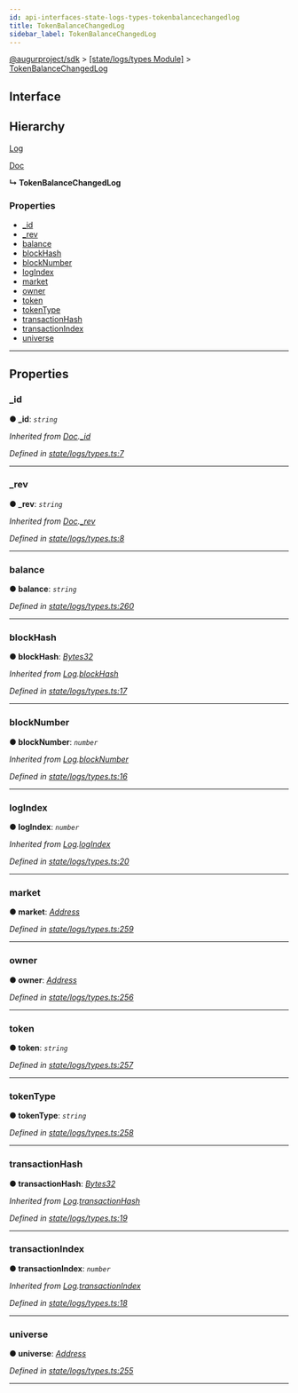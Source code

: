 ```yaml
---
id: api-interfaces-state-logs-types-tokenbalancechangedlog
title: TokenBalanceChangedLog
sidebar_label: TokenBalanceChangedLog
---
```


[@augurproject/sdk](api-readme.md) > [[state/logs/types Module]](api-modules-state-logs-types-module.md) > [TokenBalanceChangedLog](api-interfaces-state-logs-types-tokenbalancechangedlog.md)

## Interface

## Hierarchy

 [Log](api-interfaces-state-logs-types-log.md)

 [Doc](api-interfaces-state-logs-types-doc.md)

**↳ TokenBalanceChangedLog**

### Properties

* [_id](api-interfaces-state-logs-types-tokenbalancechangedlog.md#_id)
* [_rev](api-interfaces-state-logs-types-tokenbalancechangedlog.md#_rev)
* [balance](api-interfaces-state-logs-types-tokenbalancechangedlog.md#balance)
* [blockHash](api-interfaces-state-logs-types-tokenbalancechangedlog.md#blockhash)
* [blockNumber](api-interfaces-state-logs-types-tokenbalancechangedlog.md#blocknumber)
* [logIndex](api-interfaces-state-logs-types-tokenbalancechangedlog.md#logindex)
* [market](api-interfaces-state-logs-types-tokenbalancechangedlog.md#market)
* [owner](api-interfaces-state-logs-types-tokenbalancechangedlog.md#owner)
* [token](api-interfaces-state-logs-types-tokenbalancechangedlog.md#token)
* [tokenType](api-interfaces-state-logs-types-tokenbalancechangedlog.md#tokentype)
* [transactionHash](api-interfaces-state-logs-types-tokenbalancechangedlog.md#transactionhash)
* [transactionIndex](api-interfaces-state-logs-types-tokenbalancechangedlog.md#transactionindex)
* [universe](api-interfaces-state-logs-types-tokenbalancechangedlog.md#universe)

---

## Properties

<a id="_id"></a>

###  _id

**● _id**: *`string`*

*Inherited from [Doc](api-interfaces-state-logs-types-doc.md).[_id](api-interfaces-state-logs-types-doc.md#_id)*

*Defined in [state/logs/types.ts:7](https://github.com/AugurProject/augur/blob/06e47ad207/packages/augur-sdk/src/state/logs/types.ts#L7)*

___
<a id="_rev"></a>

###  _rev

**● _rev**: *`string`*

*Inherited from [Doc](api-interfaces-state-logs-types-doc.md).[_rev](api-interfaces-state-logs-types-doc.md#_rev)*

*Defined in [state/logs/types.ts:8](https://github.com/AugurProject/augur/blob/06e47ad207/packages/augur-sdk/src/state/logs/types.ts#L8)*

___
<a id="balance"></a>

###  balance

**● balance**: *`string`*

*Defined in [state/logs/types.ts:260](https://github.com/AugurProject/augur/blob/06e47ad207/packages/augur-sdk/src/state/logs/types.ts#L260)*

___
<a id="blockhash"></a>

###  blockHash

**● blockHash**: *[Bytes32](api-modules-state-logs-types-module.md#bytes32)*

*Inherited from [Log](api-interfaces-state-logs-types-log.md).[blockHash](api-interfaces-state-logs-types-log.md#blockhash)*

*Defined in [state/logs/types.ts:17](https://github.com/AugurProject/augur/blob/06e47ad207/packages/augur-sdk/src/state/logs/types.ts#L17)*

___
<a id="blocknumber"></a>

###  blockNumber

**● blockNumber**: *`number`*

*Inherited from [Log](api-interfaces-state-logs-types-log.md).[blockNumber](api-interfaces-state-logs-types-log.md#blocknumber)*

*Defined in [state/logs/types.ts:16](https://github.com/AugurProject/augur/blob/06e47ad207/packages/augur-sdk/src/state/logs/types.ts#L16)*

___
<a id="logindex"></a>

###  logIndex

**● logIndex**: *`number`*

*Inherited from [Log](api-interfaces-state-logs-types-log.md).[logIndex](api-interfaces-state-logs-types-log.md#logindex)*

*Defined in [state/logs/types.ts:20](https://github.com/AugurProject/augur/blob/06e47ad207/packages/augur-sdk/src/state/logs/types.ts#L20)*

___
<a id="market"></a>

###  market

**● market**: *[Address](api-modules-state-logs-types-module.md#address)*

*Defined in [state/logs/types.ts:259](https://github.com/AugurProject/augur/blob/06e47ad207/packages/augur-sdk/src/state/logs/types.ts#L259)*

___
<a id="owner"></a>

###  owner

**● owner**: *[Address](api-modules-state-logs-types-module.md#address)*

*Defined in [state/logs/types.ts:256](https://github.com/AugurProject/augur/blob/06e47ad207/packages/augur-sdk/src/state/logs/types.ts#L256)*

___
<a id="token"></a>

###  token

**● token**: *`string`*

*Defined in [state/logs/types.ts:257](https://github.com/AugurProject/augur/blob/06e47ad207/packages/augur-sdk/src/state/logs/types.ts#L257)*

___
<a id="tokentype"></a>

###  tokenType

**● tokenType**: *`string`*

*Defined in [state/logs/types.ts:258](https://github.com/AugurProject/augur/blob/06e47ad207/packages/augur-sdk/src/state/logs/types.ts#L258)*

___
<a id="transactionhash"></a>

###  transactionHash

**● transactionHash**: *[Bytes32](api-modules-state-logs-types-module.md#bytes32)*

*Inherited from [Log](api-interfaces-state-logs-types-log.md).[transactionHash](api-interfaces-state-logs-types-log.md#transactionhash)*

*Defined in [state/logs/types.ts:19](https://github.com/AugurProject/augur/blob/06e47ad207/packages/augur-sdk/src/state/logs/types.ts#L19)*

___
<a id="transactionindex"></a>

###  transactionIndex

**● transactionIndex**: *`number`*

*Inherited from [Log](api-interfaces-state-logs-types-log.md).[transactionIndex](api-interfaces-state-logs-types-log.md#transactionindex)*

*Defined in [state/logs/types.ts:18](https://github.com/AugurProject/augur/blob/06e47ad207/packages/augur-sdk/src/state/logs/types.ts#L18)*

___
<a id="universe"></a>

###  universe

**● universe**: *[Address](api-modules-state-logs-types-module.md#address)*

*Defined in [state/logs/types.ts:255](https://github.com/AugurProject/augur/blob/06e47ad207/packages/augur-sdk/src/state/logs/types.ts#L255)*

___

